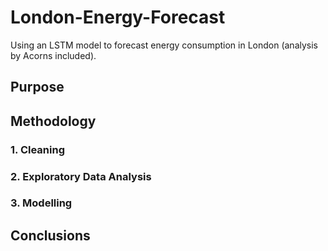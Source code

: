 # London-Energy-Forecast

Using an LSTM model to forecast energy consumption in London (analysis by Acorns included).

## Purpose

## Methodology

### 1. Cleaning

### 2. Exploratory Data Analysis

### 3. Modelling

## Conclusions
